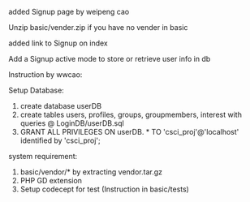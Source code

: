 






added Signup page by weipeng cao

Unzip basic/vender.zip if you have no vender in basic

added link to Signup on index

Add a Signup active mode to store or retrieve user info in db

Instruction by wwcao:

Setup Database:
1. create database userDB
2. create tables users, profiles, groups, groupmembers, interest with queries @ LoginDB/userDB.sql
3. GRANT ALL PRIVILEGES ON userDB. * TO 'csci_proj'@'localhost' identified by 'csci_proj';

system requirement: 
1. basic/vendor/* by extracting vendor.tar.gz
2. PHP GD extension
3. Setup codecept for test (Instruction in basic/tests)


